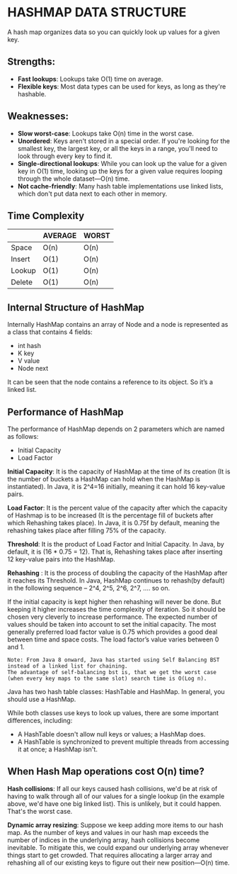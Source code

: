 # HASHMAP DATA STRUCTURE

A hash map organizes data so you can quickly look up values for a given key.

## Strengths:
- **Fast lookups**: Lookups take O(1) time on average.
- **Flexible keys**: Most data types can be used for keys, as long as they're hashable.

## Weaknesses:
- **Slow worst-case**: Lookups take O(n) time in the worst case.
- **Unordered**: Keys aren't stored in a special order. If you're looking for the smallest key, the largest key, or all the keys in a range, you'll need to look through every key to find it.
- **Single-directional lookups**: While you can look up the value for a given key in O(1) time, looking up the keys for a given value requires looping through the whole dataset—O(n) time.
- **Not cache-friendly**: Many hash table implementations use linked lists, which don't put data next to each other in memory.

## Time Complexity
|        | AVERAGE | WORST |
|--------|---------|-------|
| Space  | O(n)    | O(n)  |
| Insert | O(1)    | O(n)  |
| Lookup | O(1)    | O(n)  |
| Delete | O(1)    | O(n)  |

## Internal Structure of HashMap
Internally HashMap contains an array of Node and a node is represented as a class that contains 4 fields:
- int hash
- K key
- V value
- Node next

It can be seen that the node contains a reference to its object. So it’s a linked list.

## Performance of HashMap
The performance of HashMap depends on 2 parameters which are named as follows:
- Initial Capacity
- Load Factor


**Initial Capacity**: It is the capacity of HashMap at the time of its creation (It is the number of buckets a HashMap can hold when the HashMap is instantiated). In Java, it is 2^4=16 initially, meaning it can hold 16 key-value pairs.

**Load Factor**: It is the percent value of the capacity after which the capacity of Hashmap is to be increased (It is the percentage fill of buckets after which Rehashing takes place). In Java, it is 0.75f by default, meaning the rehashing takes place after filling 75% of the capacity.

**Threshold**: It is the product of Load Factor and Initial Capacity. In Java, by default, it is (16 * 0.75 = 12). That is, Rehashing takes place after inserting 12 key-value pairs into the HashMap.

**Rehashing** : It is the process of doubling the capacity of the HashMap after it reaches its Threshold. In Java, HashMap continues to rehash(by default) in the following sequence – 2^4, 2^5, 2^6, 2^7, …. so on. 

If the initial capacity is kept higher then rehashing will never be done. But keeping it higher increases the time complexity of iteration. So it should be chosen very cleverly to increase performance. The expected number of values should be taken into account to set the initial capacity. The most generally preferred load factor value is 0.75 which provides a good deal between time and space costs. The load factor’s value varies between 0 and 1. 

```
Note: From Java 8 onward, Java has started using Self Balancing BST instead of a linked list for chaining. 
The advantage of self-balancing bst is, that we get the worst case (when every key maps to the same slot) search time is O(Log n). 
```

Java has two hash table classes: HashTable and HashMap. In general, you should use a HashMap.

While both classes use keys to look up values, there are some important differences, including:

- A HashTable doesn't allow null keys or values; a HashMap does.
- A HashTable is synchronized to prevent multiple threads from accessing it at once; a HashMap isn't.

## When Hash Map operations cost O(n) time?

**Hash collisions**: If all our keys caused hash collisions, we'd be at risk of having to walk through all of our values for a single lookup (in the example above, we'd have one big linked list). This is unlikely, but it could happen. That's the worst case.

**Dynamic array resizing**: Suppose we keep adding more items to our hash map. As the number of keys and values in our hash map exceeds the number of indices in the underlying array, hash collisions become inevitable. To mitigate this, we could expand our underlying array whenever things start to get crowded. That requires allocating a larger array and rehashing all of our existing keys to figure out their new position—O(n) time.

